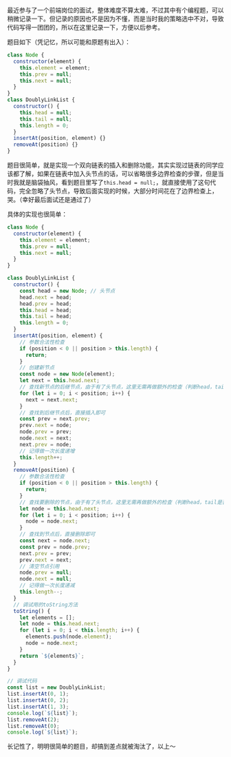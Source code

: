 最近参与了一个前端岗位的面试，整体难度不算太难，不过其中有个编程题，可以稍微记录一下。但记录的原因也不是因为不懂，而是当时我的策略选中不对，导致代码写得一团团的，所以在这里记录一下，方便以后参考。

题目如下（凭记忆，所以可能和原题有出入）：
```javascript
class Node {
  constructor(element) {
    this.element = element;
    this.prev = null;
    this.next = null;
  }
}
class DoublyLinkList {
  constructor() {
    this.head = null;
    this.tail = null;
    this.length = 0;
  }
  insertAt(position, element) {}
  removeAt(position) {}
}
```

题目很简单，就是实现一个双向链表的插入和删除功能，其实实现过链表的同学应该都了解，如果在链表中加入头节点的话，可以省略很多边界检查的步骤，但是当时我就是脑袋抽风，看到题目里写了`this.head = null;`，就直接使用了这句代码，完全忽略了头节点，导致后面实现的时候，大部分时间花在了边界检查上，哭。（幸好最后面试还是通过了）

具体的实现也很简单：
```javascript
class Node {
  constructor(element) {
    this.element = element;
    this.prev = null;
    this.next = null;
  }
}

class DoublyLinkList {
  constructor() {
    const head = new Node; // 头节点
    head.next = head;
    head.prev = head;
    this.head = head;
    this.tail = head;
    this.length = 0;
  }
  insertAt(position, element) {
    // 参数合法性检查
    if (position < 0 || position > this.length) {
      return;
    }
    // 创建新节点
    const node = new Node(element);
    let next = this.head.next;
    // 查找新节点的后继节点，由于有了头节点，这里无需再做额外的检查（判断head，tail是否为null）
    for (let i = 0; i < position; i++) {
      next = next.next;
    }
    // 查找到后继节点后，直接插入即可
    const prev = next.prev;
    prev.next = node;
    node.prev = prev;
    node.next = next;
    next.prev = node;
    // 记得做一次长度递增
    this.length++;
  }
  removeAt(position) {
    // 参数合法性检查
    if (position < 0 || position > this.length) {
      return;
    }
    // 查找要删除的节点，由于有了头节点，这里无需再做额外的检查（判断head，tail是否为null）
    let node = this.head.next;
    for (let i = 0; i < position; i++) {
      node = node.next;
    }
    // 查找到节点后，直接删除即可
    const next = node.next;
    const prev = node.prev;
    next.prev = prev;
    prev.next = next;
    // 清空节点引用
    node.prev = null;
    node.next = null;
    // 记得做一次长度递减
    this.length--;
  }
  // 调试用的toString方法
  toString() {
    let elements = [];
    let node = this.head.next;
    for (let i = 0; i < this.length; i++) {
      elements.push(node.element);
      node = node.next;
    }
    return `${elements}`;
  }
}

// 调试代码
const list = new DoublyLinkList;
list.insertAt(0, 1);
list.insertAt(0, 2);
list.insertAt(1, 3);
console.log(`${list}`);
list.removeAt(2);
list.removeAt(0);
console.log(`${list}`);
```

长记性了，明明很简单的题目，却搞到差点就被淘汰了，以上～